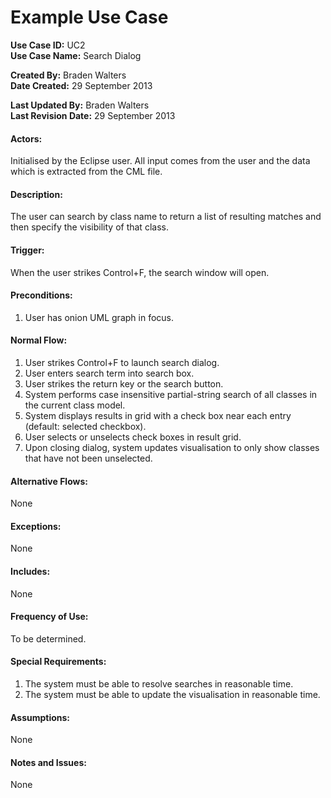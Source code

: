 Example Use Case
================

**Use Case ID:** UC2  
**Use Case Name:** Search Dialog  

**Created By:** Braden Walters  
**Date Created:** 29 September 2013  

**Last Updated By:** Braden Walters  
**Last Revision Date:** 29 September 2013  

#### Actors:
Initialised by the Eclipse user. All input comes from the user and the data
which is extracted from the CML file.

#### Description:
The user can search by class name to return a list of resulting matches and then
specify the visibility of that class.

#### Trigger:
When the user strikes Control+F, the search window will open.

#### Preconditions:
1.  User has onion UML graph in focus.

#### Normal Flow:
1.  User strikes Control+F to launch search dialog.
2.  User enters search term into search box.
3.  User strikes the return key or the search button.
4.  System performs case insensitive partial-string search of all classes in the
    current class model.
5.  System displays results in grid with a check box near each entry (default:
    selected checkbox).
6.  User selects or unselects check boxes in result grid.
7.  Upon closing dialog, system updates visualisation to only show classes that
    have not been unselected.

#### Alternative Flows:
None

#### Exceptions:
None

#### Includes:
None

#### Frequency of Use:
To be determined.

#### Special Requirements:
1.  The system must be able to resolve searches in reasonable time.
2.  The system must be able to update the visualisation in reasonable time.

#### Assumptions:
None

#### Notes and Issues:
None
